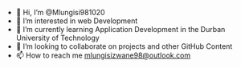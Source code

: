 - 👋 Hi, I’m @Mlungisi981020
- 👀 I’m interested in web Development
- 🌱 I’m currently learning Application Development in the Durban University of Technology 
- 💞️ I’m looking to collaborate on projects and other GitHub Content 
- 📫 How to reach me mlungisizwane98@outlook.com
<!---
Mlungisi981020/Mlungisi981020 is a ✨ special ✨ repository because its `README.md` (this file) appears on your GitHub profile.
You can click the Preview link to take a look at your changes.
--->

